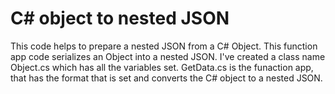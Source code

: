# C# object to nested JSON
This code helps to prepare a nested JSON from a C# Object.
This function app code serializes an Object into a nested JSON. I've created a class name Object.cs which has all the variables set. 
GetData.cs is the funaction app, that has the format that is set and converts the C# object to a nested JSON.
